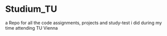 # Studium_TU
a Repo for all the code assignments, projects and study-test i did during my time attending TU Vienna

